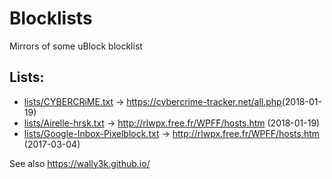 # Blocklists
Mirrors of some uBlock blocklist 

## Lists:
* [lists/CYBERCRiME.txt](https://github.com/HxxxxxS/Blocklists/raw/master/lists/CYBERCRiME.txt) -> https://cybercrime-tracker.net/all.php​​​​​ (2018-01-19)
* [lists/Airelle-hrsk.txt](https://github.com/HxxxxxS/Blocklists/raw/master/lists/Airelle-hrsk.txt) -> http://rlwpx.free.fr/WPFF/hosts.htm (2018-01-19)
* [lists/Google-Inbox-Pixelblock.txt](https://github.com/HxxxxxS/Blocklists/raw/master/lists/Google-Inbox-Pixelblock.txt) -> http://rlwpx.free.fr/WPFF/hosts.htm (2017-03-04)


See also https://wally3k.github.io/